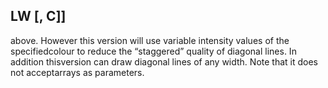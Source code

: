 ## LW [, C]]

above. However this version will use variable intensity values of the specifiedcolour to reduce the “staggered” quality of diagonal lines. In addition thisversion can draw diagonal lines of any width. Note that it does not acceptarrays as parameters.